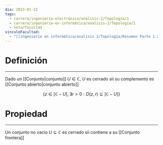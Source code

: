 ```yaml
---
dia: 2023-01-22
tags:
  - carrera/ingeniería-electrónica/analisis-2/Topología/1
  - carrera/ingeniería-en-informática/analisis-2/Topología/1
  - nota/facultad
vinculoFacultad:
  - "[[ingeniería en informática/analisis 2/Topología/Resumen Parte 1.md]]"
---
```

# Definición
---
Dado un [[Conjunto|conjunto]] $U \in \mathbb{C}$, $U$ es cerrado sii su complemento es [[Conjunto abierto|conjunto abierto]]

$$\{ z \in [\mathbb{C} - U], \exists r > 0: D(z, r) \subseteq [\mathbb{C} - U] \}$$

# Propiedad
---
Un conjunto no vacío $U \subseteq \mathbb{C}$ es cerrado sii contiene a su [[Conjunto frontera]]